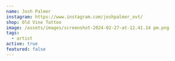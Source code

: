 ```yaml
---
name: Josh Palmer
instagram: https://www.instagram.com/joshpalmer_ovt/
shop: Old Vine Tattoo
image: /assets/images/screenshot-2024-02-27-at-12.41.14 pm.png
tags:
  - artist
active: true
featured: false
---
```

